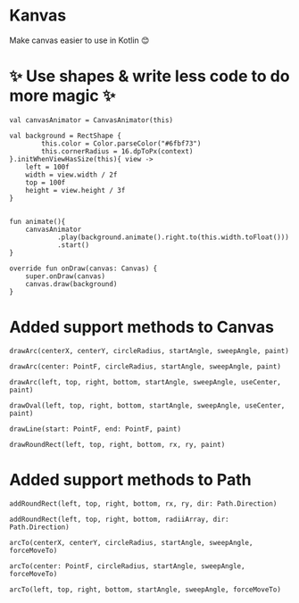# Kanvas

Make canvas easier to use in Kotlin 😊 

# ✨ Use shapes & write less code to do more magic ✨

```
val canvasAnimator = CanvasAnimator(this)

val background = RectShape {
        this.color = Color.parseColor("#6fbf73")
        this.cornerRadius = 16.dpToPx(context)
}.initWhenViewHasSize(this){ view ->
    left = 100f
    width = view.width / 2f
    top = 100f
    height = view.height / 3f
}


fun animate(){
    canvasAnimator
            .play(background.animate().right.to(this.width.toFloat()))
            .start()
}

override fun onDraw(canvas: Canvas) {
    super.onDraw(canvas)
    canvas.draw(background)
}
```

# Added support methods to Canvas

`drawArc(centerX, centerY, circleRadius, startAngle, sweepAngle, paint)`

`drawArc(center: PointF, circleRadius, startAngle, sweepAngle, paint)`

`drawArc(left, top, right, bottom, startAngle, sweepAngle, useCenter, paint)`

`drawOval(left, top, right, bottom, startAngle, sweepAngle, useCenter, paint)`

`drawLine(start: PointF, end: PointF, paint)`

`drawRoundRect(left, top, right, bottom, rx, ry, paint)`


# Added support methods to Path

`addRoundRect(left, top, right, bottom, rx, ry, dir: Path.Direction) `

`addRoundRect(left, top, right, bottom, radiiArray, dir: Path.Direction)`

`arcTo(centerX, centerY, circleRadius, startAngle, sweepAngle, forceMoveTo)`

`arcTo(center: PointF, circleRadius, startAngle, sweepAngle, forceMoveTo)`

`arcTo(left, top, right, bottom, startAngle, sweepAngle, forceMoveTo)`